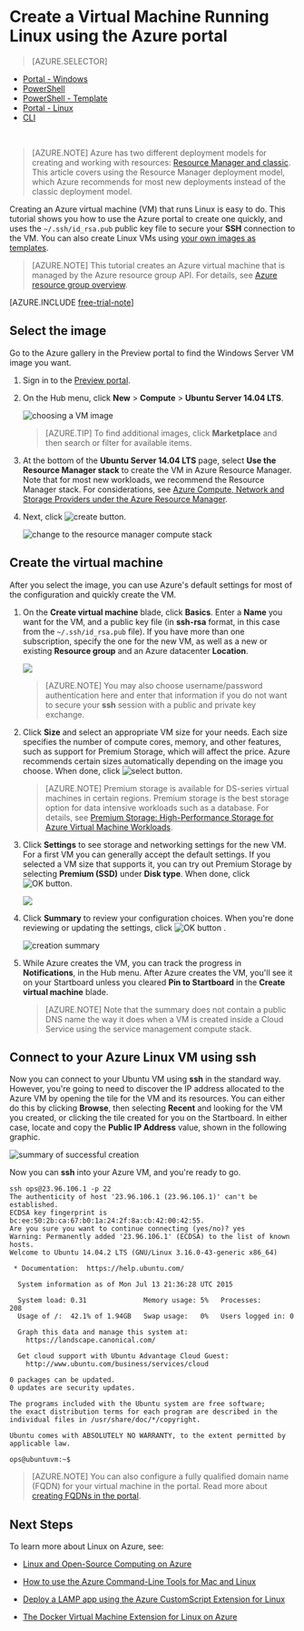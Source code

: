 <!-- rename to virtual-machines-linux-portal-create -->

<properties
	pageTitle="Create an Azure virtual machine running Linux in the Azure classic portal | Azure"
	description="Use the Azure classic portal to create an Azure virtual machine (VM) running Linux with the Azure resource groups."
	services="virtual-machines"
	documentationCenter=""
	authors="squillace"
	manager="timlt"
	editor="tysonn"
	tags="azure-resource-manager"/>

<tags
	ms.service="virtual-machines"
	ms.date="10/21/2015"
	wacn.date=""/>

# Create a Virtual Machine Running Linux using the Azure portal

> [AZURE.SELECTOR]
- [Portal - Windows](/documentation/articles/virtual-machines-windows-classic-tutorial/)
- [PowerShell](/documentation/articles/virtual-machines-ps-create-preconfigure-windows-resource-manager-vms/)
- [PowerShell - Template](/documentation/articles/virtual-machines-create-windows-powershell-resource-manager-template/)
- [Portal - Linux](/documentation/articles/virtual-machines-linux-portal-create/)
- [CLI](/documentation/articles/virtual-machines-linux-quick-create-cli/)

<br>


> [AZURE.NOTE] Azure has two different deployment models for creating and working with resources:  [Resource Manager and classic](/documentation/articles/resource-manager-deployment-model/).  This article covers using the Resource Manager deployment model, which Azure recommends for most new deployments instead of the classic deployment model.

Creating an Azure virtual machine (VM) that runs Linux is easy to do. This tutorial shows you how to use the Azure portal to create one quickly, and uses the `~/.ssh/id_rsa.pub` public key file to secure your **SSH** connection to the VM. You can also create Linux VMs using [your own images as templates](/documentation/articles/virtual-machines-linux-classic-create-upload-vhd/).

> [AZURE.NOTE] This tutorial creates an Azure virtual machine that is managed by the Azure resource group API. For details, see [Azure resource group overview](/documentation/articles/resource-group-overview/).


[AZURE.INCLUDE [free-trial-note](../../includes/free-trial-note.md)]

## Select the image

Go to the Azure gallery in the Preview portal to find the Windows Server VM image you want.

1. Sign in to the [Preview portal](https://portal.azure.cn).

2. On the Hub menu, click **New** > **Compute** > **Ubuntu Server 14.04 LTS**.

	![choosing a VM image](./media/virtual-machines-linux-tutorial-portal-rm/chooseubuntuvm.png)

	> [AZURE.TIP] To find additional images, click **Marketplace** and then search or filter for available items.

3. At the bottom of the **Ubuntu Server 14.04 LTS** page, select **Use the Resource Manager stack** to create the VM in Azure Resource Manager. Note that for most new workloads, we recommend the Resource Manager stack. For considerations, see [Azure Compute, Network and Storage Providers under the Azure Resource Manager](/documentation/articles/virtual-machines-azurerm-versus-azuresm/).

4. Next, click ![create button](./media/virtual-machines-linux-tutorial-portal-rm/createbutton.png).

	![change to the resource manager compute stack](./media/virtual-machines-linux-tutorial-portal-rm/changetoresourcestack.png)

## Create the virtual machine

After you select the image, you can use Azure's default settings for most of the configuration and quickly create the VM.

1. On the **Create virtual machine** blade, click **Basics**. Enter a **Name** you want for the VM, and a public key file (in **ssh-rsa** format, in this case from the `~/.ssh/id_rsa.pub` file). If you have more than one subscription, specify the one for the new VM, as well as a new or existing **Resource group** and an Azure datacenter **Location**.

	![](./media/virtual-machines-linux-tutorial-portal-rm/step-1-thebasics.png)

	> [AZURE.NOTE] You may also choose username/password authentication here and enter that information if you do not want to secure your **ssh** session with a public and private key exchange.

2. Click **Size** and select an appropriate VM size for your needs. Each size specifies the number of compute cores, memory, and other features, such as support for Premium Storage, which will affect the price. Azure recommends certain sizes automatically depending on the image you choose. When done, click ![select button](./media/virtual-machines-linux-tutorial-portal-rm/selectbutton-size.png).

	>[AZURE.NOTE] Premium storage is available for DS-series virtual machines in certain regions. Premium storage is the best storage option for data intensive workloads such as a database. For details, see [Premium Storage: High-Performance Storage for Azure Virtual Machine Workloads](/documentation/articles/storage-premium-storage/).

3. Click **Settings** to see storage and networking settings for the new VM. For a first VM you can generally accept the default settings. If you selected a VM size that supports it, you can try out Premium Storage by selecting **Premium (SSD)** under **Disk type**. When done, click ![OK button](./media/virtual-machines-linux-tutorial-portal-rm/okbutton.png).

	![](./media/virtual-machines-linux-tutorial-portal-rm/step-3-settings.png)

6. Click **Summary** to review your configuration choices. When you're done reviewing or updating the settings, click ![OK button](./media/virtual-machines-linux-tutorial-portal-rm/createbutton.png) .

	![creation summary](./media/virtual-machines-linux-tutorial-portal-rm/summarybeforecreation.png)

8. While Azure creates the VM, you can track the progress in **Notifications**, in the Hub menu. After Azure creates the VM, you'll see it on your Startboard unless you cleared **Pin to Startboard** in the **Create virtual machine** blade.

	> [AZURE.NOTE] Note that the summary does not contain a public DNS name the way it does when a VM is created inside a Cloud Service using the service management compute stack.

## Connect to your Azure Linux VM using **ssh**

Now you can connect to your Ubuntu VM using **ssh** in the standard way. However, you're going to need to discover the IP address allocated to the Azure VM by opening the tile for the VM and its resources. You can either do this by clicking **Browse**, then selecting **Recent** and looking for the VM you created, or clicking the tile created for you on the Startboard. In either case, locate and copy the **Public IP Address** value, shown in the following graphic.

![summary of successful creation](./media/virtual-machines-linux-tutorial-portal-rm/successresultwithip.png)

Now you can **ssh** into your Azure VM, and you're ready to go.

	ssh ops@23.96.106.1 -p 22
	The authenticity of host '23.96.106.1 (23.96.106.1)' can't be established.
	ECDSA key fingerprint is bc:ee:50:2b:ca:67:b0:1a:24:2f:8a:cb:42:00:42:55.
	Are you sure you want to continue connecting (yes/no)? yes
	Warning: Permanently added '23.96.106.1' (ECDSA) to the list of known hosts.
	Welcome to Ubuntu 14.04.2 LTS (GNU/Linux 3.16.0-43-generic x86_64)

	 * Documentation:  https://help.ubuntu.com/

	  System information as of Mon Jul 13 21:36:28 UTC 2015

	  System load: 0.31              Memory usage: 5%   Processes:       208
	  Usage of /:  42.1% of 1.94GB   Swap usage:   0%   Users logged in: 0

	  Graph this data and manage this system at:
	    https://landscape.canonical.com/

	  Get cloud support with Ubuntu Advantage Cloud Guest:
	    http://www.ubuntu.com/business/services/cloud

	0 packages can be updated.
	0 updates are security updates.

	The programs included with the Ubuntu system are free software;
	the exact distribution terms for each program are described in the
	individual files in /usr/share/doc/*/copyright.

	Ubuntu comes with ABSOLUTELY NO WARRANTY, to the extent permitted by
	applicable law.

	ops@ubuntuvm:~$


> [AZURE.NOTE] You can also configure a fully qualified domain name (FQDN) for your virtual machine in the portal. Read more about [creating FQDNs in the portal](/documentation/articles/virtual-machines-create-fqdn-on-portal/).

## Next Steps

To learn more about Linux on Azure, see:

- [Linux and Open-Source Computing on Azure](/documentation/articles/virtual-machines-linux-opensource-links/)

- [How to use the Azure Command-Line Tools for Mac and Linux](/documentation/articles/virtual-machines-command-line-tools/)

- [Deploy a LAMP app using the Azure CustomScript Extension for Linux](/documentation/articles/virtual-machines-linux-classic-lamp-script/)

- [The Docker Virtual Machine Extension for Linux on Azure](/documentation/articles/virtual-machines-linux-dockerextension/)
